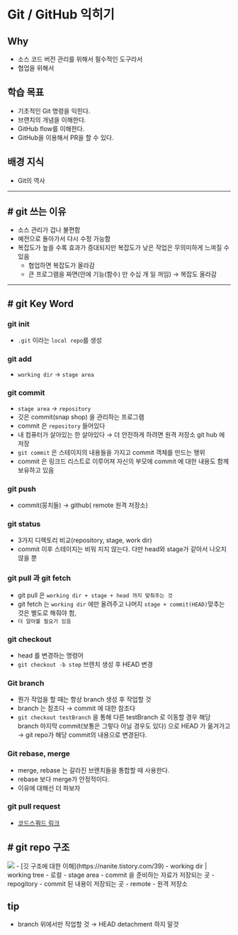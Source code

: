 # Git / GitHub 익히기

## **Why**

- 소스 코드 버전 관리를 위해서 필수적인 도구라서
- 협업을 위해서

## **학습 목표**

- 기초적인 Git 명령을 익힌다.
- 브랜치의 개념을 이해한다.
- GitHub flow를 이해한다.
- GitHub을 이용해서 PR을 할 수 있다.

## **배경 지식**

- Git의 역사

---

## # git 쓰는 이유

- 소스 관리가 겁나 불편함
- 예전으로 돌아가서 다시 수정 가능함
- 복잡도가 높을 수록 효과가 증대되지만 복잡도가 낮은 작업은 무의미하게 느껴질 수 있음
    - 협업하면 복잡도가 올라감
    - 큰 프로그램을 짜면(안에 기능(함수) 만 수십 개 일 꺼임) → 복잡도 올라감

---

## # git Key Word

### git init

- `.git` 이라는 `local repo`를 생성

### git add

- `working dir` → `stage area`

### git commit

- `stage area` →  `repository`
- 깃은 commit(snap shop) 을 관리하는 프로그램
- commit 은 `repository` 들어있다
- 내 컴퓨터가 살아있는 한 살아있다 → 더 안전하게 하려면 원격 저장소 git hub 에 저장
- `git commit` 은 스테이지의 내용들을 가지고 commit 객체를 만드는 행위
- commit 은 링크드 리스트로 이루어져 자신의 부모에 commit 에 대한 내용도 함께 보유하고 있음

### git push

- commit(뭉치들) → github( remote 원격 저장소)

### git status

- 3가지 디렉토리 비교(repository, stage, work dir)
- commit 이후 스테이지는 비워 지지 않는다. 다만 head와 stage가 같아서 나오지 않을 뿐

### git pull 과 git fetch

- git pull 은 `working dir + stage + head 까지 맞춰주는 것`
- git fetch 는 `working dir` 에만 올려주고 나머지 `stage + commit(HEAD)`맞추는 것은 별도로 해줘야 함,
- `더 알아볼 필요가 있음`

### git checkout

- head 를 변경하는 명령어
- `git checkout -b step` 브렌치 생성 후 HEAD 변경

### Git branch

- 뭔가 작업을 할 때는 항상 branch 생성 후 작업할 것
- branch 는 참조다 → commit 에 대한 참조다
- `git checkout testBranch` 을 통해 다른 testBranch 로 이동할 경우 해당 branch 마지막 commit(보통은 그렇다 아닐 경우도 있다) 으로 HEAD 가 옮겨가고 → git repo가 해당 commit의 내용으로 변경된다.

### Git rebase, merge

- merge, rebase 는 갈라진 브랜치들을 통합할 때 사용한다.
- rebase 보다 merge가 안정적이다.
- 이유에 대해선 더 파보자

### git pull request

- [코드스쿼드 링크](https://github.com/code-squad/codesquad-docs/blob/master/codereview/README.md)

## # git repo 구조
<img src = "https://www3.ntu.edu.sg/home/ehchua/programming/howto/images/Git_StorageDataFlow.png">
- [깃 구조에 대한 이해](https://nanite.tistory.com/39)
- working dir | working tree
    - 로컬
- stage area
    - commit 을 준비하는 자료가 저장되는 곳
- repogitory
    - commit 된 내용이 저장되는 곳
- remote
    - 원격 저장소

## tip

- branch 위에서만 작업할 것 → HEAD detachment 하지 말것
